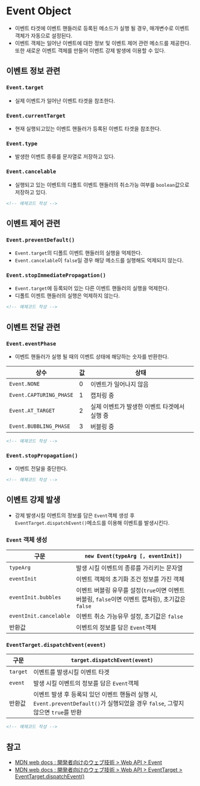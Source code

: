 # Event Object
- 이벤트 타겟에 이벤트 핸들러로 등록된 메소드가 실행 될 경우, 매개변수로 이벤트 객체가 자동으로 설정된다.
- 이벤트 객체는 일어난 이벤트에 대한 정보 및 이벤트 제어 관련 메소드를 제공한다.  
  또한 새로운 이벤트 객체를 만들어 이벤트 강제 발생에 이용할 수 있다.

## 이벤트 정보 관련

### `Event.target`
- 실제 이벤트가 일어난 이벤트 타겟을 참조한다.

### `Event.currentTarget`
- 현재 실행되고있는 이벤트 핸들러가 등록된 이벤트 타겟을 참조한다.

### `Event.type`
- 발생한 이벤트 종류를 문자열로 저장하고 있다.

### `Event.cancelable`
- 실행되고 있는 이벤트의 디폴트 이벤트 핸들러의 취소가능 여부를 `boolean`값으로 저장하고 있다.

```html
<!-- 예제코드 작성 -->
```

## 이벤트 제어 관련

### `Event.preventDefault()`
- `Event.target`의 디폴트 이벤트 핸들러의 실행을 억제한다.
- `Event.cancelable`이 `false`일 경우 해당 메소드를 실행해도 억제되지 않는다.

### `Event.stopImmediatePropagation()`
- `Event.target`에 등록되어 있는 다른 이벤트 핸들러의 실행을 억제한다.
- 디폴트 이젠트 핸들러의 실행은 억제하지 않는다.

```html
<!-- 예제코드 작성 -->
```

## 이벤트 전달 관련

### `Event.eventPhase`
- 이벤트 핸들러가 실행 될 때의 이벤트 상태에 해당하는 숫자를 반환한다.

상수 | 값 | 상태
----|----|------
`Event.NONE` | 0 | 이벤트가 일어나지 않음
`Event.CAPTURING_PHASE` | 1 | 캡처링 중
`Event.AT_TARGET` | 2 | 실제 이벤트가 발생한 이벤트 타겟에서 실행 중
`Event.BUBBLING_PHASE` | 3 | 버블링 중

```html
<!-- 예제코드 작성 -->
```

### `Event.stopPropagation()`
- 이벤트 전달을 중단한다.

```html
<!-- 예제코드 작성 -->
```

## 이벤트 강제 발생
- 강제 발생시킬 이벤트의 정보를 담은 `Event`객체 생성 후 `EventTarget.dispatchEvent()`메소드를 이용해 이벤트를 발생시킨다.

### `Event` 객체 생성

구문 | `new Event(typeArg [, eventInit])`
----|---------------------------------
`typeArg` | 발생 시킬 이벤트의 종류를 가리키는 문자열
`eventInit` | 이벤트 객체의 초기화 조건 정보를 가진 객체
`eventInit.bubbles` | 이벤트 버블링 유무를 설정(`true`이면 이벤트 버블링, `false`이면 이벤트 캡쳐링), 초기값은 `false`
`eventInit.cancelable` | 이벤트 취소 가능유무 설정, 초기값은 `false`
반환값 | 이벤트의 정보를 담은 `Event`객체

### `EventTarget.dispatchEvent(event)`

구문 | `target.dispatchEvent(event)`
----|------------------------------
`target` | 이벤트를 발생시킬 이벤트 타겟
`event` | 발생 시킬 이벤트의 정보를 담은 `Event`객체
반환값 | 이벤트 발생 후 등록되 있던 이벤트 핸들러 실행 시, `Event.preventDefault()`가 실행되었을 경우 `false`, 그렇지 않으면 `true`를 반환

```html
<!-- 예제코드 작성 -->
```

## 참고
- [MDN web docs : 開発者向けのウェブ技術 > Web API > Event](https://developer.mozilla.org/ja/docs/Web/API/Event)
- [MDN web docs : 開発者向けのウェブ技術 > Web API > EventTarget > EventTarget.dispatchEvent()](https://developer.mozilla.org/ja/docs/Web/API/EventTarget/dispatchEvent)